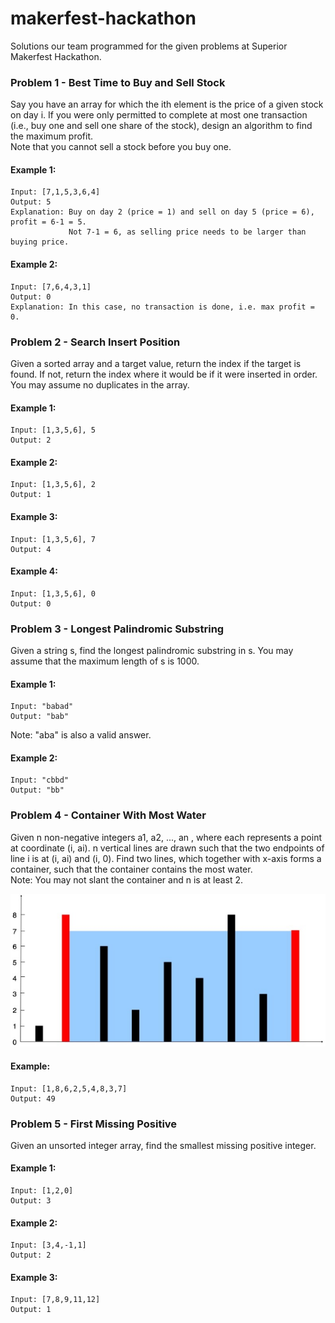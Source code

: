 # makerfest-hackathon
Solutions our team programmed for the given problems at Superior Makerfest Hackathon.

### Problem 1 - Best Time to Buy and Sell Stock
Say you have an array for which the ith element is the price of a given stock on day i.
If you were only permitted to complete at most one transaction (i.e., buy one and sell one share of the stock), design an algorithm to find the maximum profit.\
Note that you cannot sell a stock before you buy one.
#### Example 1:
```
Input: [7,1,5,3,6,4]
Output: 5
Explanation: Buy on day 2 (price = 1) and sell on day 5 (price = 6), profit = 6-1 = 5.
             Not 7-1 = 6, as selling price needs to be larger than buying price.
```
#### Example 2:
```
Input: [7,6,4,3,1]
Output: 0
Explanation: In this case, no transaction is done, i.e. max profit = 0.
```

### Problem 2 - Search Insert Position
Given a sorted array and a target value, return the index if the target is found. If not, return the index where it would be if it were inserted in order.\
You may assume no duplicates in the array.
#### Example 1:
```
Input: [1,3,5,6], 5
Output: 2
 ```
#### Example 2:
```
Input: [1,3,5,6], 2
Output: 1
```
#### Example 3:
```
Input: [1,3,5,6], 7
Output: 4
```
#### Example 4:
```
Input: [1,3,5,6], 0
Output: 0
```

### Problem 3 - Longest Palindromic Substring
Given a string s, find the longest palindromic substring in s. You may assume that the maximum length of s is 1000.
#### Example 1:
```
Input: "babad"
Output: "bab"
```
Note: "aba" is also a valid answer.
#### Example 2:
```
Input: "cbbd"
Output: "bb"
```

### Problem 4 - Container With Most Water
Given n non-negative integers a1, a2, ..., an , where each represents a point at coordinate (i, ai). n vertical lines are drawn such that the two endpoints of line i is at (i, ai) and (i, 0). Find two lines, which together with x-axis forms a container, such that the container contains the most water.\
Note: You may not slant the container and n is at least 2.

![Graph](media/problem-4-graph.png)
#### Example:
```
Input: [1,8,6,2,5,4,8,3,7]
Output: 49
```

### Problem 5 - First Missing Positive
Given an unsorted integer array, find the smallest missing positive integer.
#### Example 1:
```
Input: [1,2,0]
Output: 3
```
#### Example 2:
```
Input: [3,4,-1,1]
Output: 2
```
#### Example 3:
```
Input: [7,8,9,11,12]
Output: 1
```
